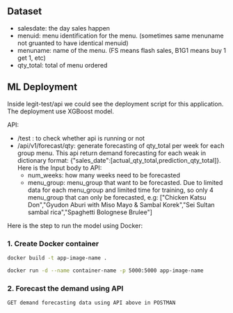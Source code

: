 ## Dataset
- salesdate: the day sales happen
- menuid: menu identification for the menu. (sometimes same menuname not gruanted to have identical menuid)
- menuname: name of the menu. (FS means flash sales, B1G1 means buy 1 get 1, etc)
- qty_total: total of menu ordered

## ML Deployment
Inside legit-test/api we could see the deployment script for this application. The deployment use XGBoost model.

API:
- /test : to check whether api is running or not
- /api/v1/forecast/qty: generate forecasting of qty_total per week for each group menu. This api return demand forecasting for each weak in dictionary format: {"sales_date":[actual_qty_total,prediction_qty_total]}. Here is the Input body to API:
  - num_weeks: how many weeks need to be forecasted
  - menu_group: menu_group that want to be forecasted. Due to limited data for each menu_group and limited time for training, so only 4 menu_group that can only be forecasted, e.g: ["Chicken Katsu Don","Gyudon Aburi with Miso Mayo & Sambal Korek","Sei Sultan sambal rica","Spaghetti Bolognese Brulee"]

Here is the step to run the model using Docker:
### 1. Create Docker container

```bash
docker build -t app-image-name .

docker run -d --name container-name -p 5000:5000 app-image-name
```
### 2. Forecast the demand using API
```bash
GET demand forecasting data using API above in POSTMAN 
```

